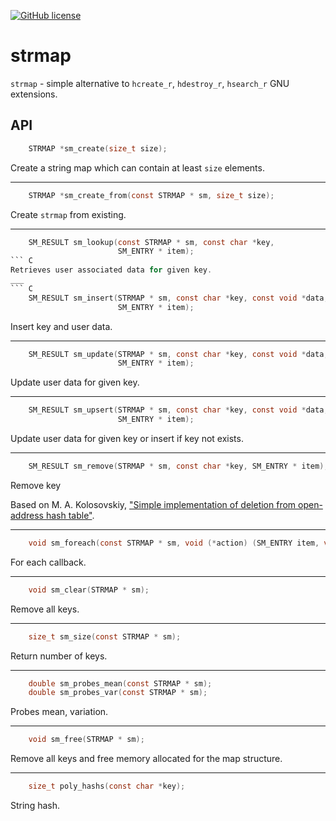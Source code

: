 [![GitHub license](https://img.shields.io/github/license/JulStrat/strmap)](https://github.com/JulStrat/strmap/blob/strmap/LICENSE)

# strmap

`strmap` - simple alternative to `hcreate_r`, `hdestroy_r`, `hsearch_r` GNU extensions.

## API

``` C
    STRMAP *sm_create(size_t size);
```
Create a string map which can contain at least `size` elements.
___
   
``` C
    STRMAP *sm_create_from(const STRMAP * sm, size_t size);
```
Create `strmap` from existing.
___
``` C
    SM_RESULT sm_lookup(const STRMAP * sm, const char *key,
                        SM_ENTRY * item);
``` C
Retrieves user associated data for given key.
___
``` C
    SM_RESULT sm_insert(STRMAP * sm, const char *key, const void *data,
                        SM_ENTRY * item);
```
Insert key and user data.
___
``` C
    SM_RESULT sm_update(STRMAP * sm, const char *key, const void *data,
                        SM_ENTRY * item);
```
Update user data for given key.
___
``` C
    SM_RESULT sm_upsert(STRMAP * sm, const char *key, const void *data,
                        SM_ENTRY * item);
```
Update user data for given key or insert if key not exists.
___
``` C
    SM_RESULT sm_remove(STRMAP * sm, const char *key, SM_ENTRY * item);
```
Remove key

Based on 
M. A. Kolosovskiy, ["Simple implementation of deletion from open-address hash table"](https://arxiv.org/ftp/arxiv/papers/0909/0909.2547.pdf).
___
``` C
    void sm_foreach(const STRMAP * sm, void (*action) (SM_ENTRY item, void *ctx), void *ctx);
```    
For each callback.
___
``` C
    void sm_clear(STRMAP * sm);
```
Remove all keys.
___
``` C
    size_t sm_size(const STRMAP * sm);
```    
Return number of keys.
___
``` C
    double sm_probes_mean(const STRMAP * sm);
    double sm_probes_var(const STRMAP * sm);
```
Probes mean, variation.
___
``` C
    void sm_free(STRMAP * sm);
```    
Remove all keys and free memory allocated for the map structure.
___
``` C
    size_t poly_hashs(const char *key);
```    
String hash.
